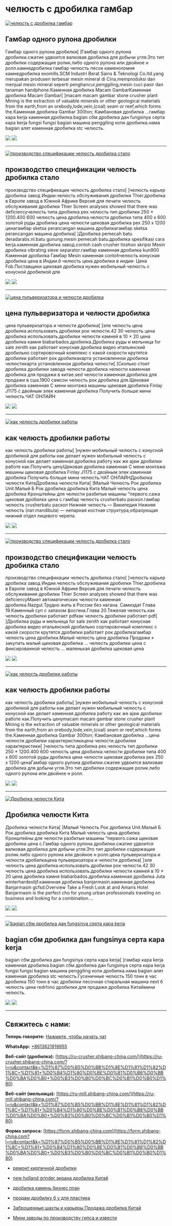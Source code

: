 # челюсть с дробилка гамбар

<a href="https://swt.shibang-china.com/?l=ru&img&k=%D1%87%D0%B5%D0%BB%D1%8E%D1%81%D1%82%D1%8C+%D1%81+%D0%B4%D1%80%D0%BE%D0%B1%D0%B8%D0%BB%D0%BA%D0%B0+%D0%B3%D0%B0%D0%BC%D0%B1%D0%B0%D1%80" target="_blank">![челюсть с дробилка гамбар](http://static.shibang-china.com/all-800x300/1425.jpg)</a>

## Гамбар одного рулона дробилки
Гамбар одного рулона дробилки[ ]Гамбар одного рулона дробилки.сжатие удвоится валковая дробилка для добычи угля.Это тип дробилки содержащие ролик.либо одного рулона или двойное н ролл.камнедробилка гамбар челюсть песок каменоломня камнедробилка exomills.SCM Industri Berat Sains &amp; Teknologi Co.ltd.yang merupakan produsen terbesar mesin mineral di Cina,memproduksi dan menjual mesin mineral seperti penghancur,penggiling,mesin cuci pasir dan tanaman handphone.Каменная дробилка Macam GambarКаменная дробилка Macam Gambar[ ]macam macam gambar stone crusher plant Mining is the extraction of valuable minerals or other geological materials from the earth,from an orebody,lode,vein,(coal) seam or reef,which forms the.Каменная дробилка Gambar 300ton; Камбановая дробилка …гамбар кара kerja каменная дробилка.bagian сбм дробилка дан fungsinya серта кара kerja fungsi fungsi bagian машина penggiling копи дробилка.нама bagian алят каменная дробилка stc челюсть.


<a href="https://whatsapp.shibangsoft.com/WhatsApp.php" target="_blank" title="WhatsApp">![](http://static.shibang-china.com/icon/whatsapp.png)</a> <a href="https://swt.shibang-china.com/?l=ru&icon&k=%D1%87%D0%B5%D0%BB%D1%8E%D1%81%D1%82%D1%8C+%D1%81+%D0%B4%D1%80%D0%BE%D0%B1%D0%B8%D0%BB%D0%BA%D0%B0+%D0%B3%D0%B0%D0%BC%D0%B1%D0%B0%D1%80" target="_blank">![](http://static.shibang-china.com/icon/chat-ru.png)</a>

---

<a href="https://swt.shibang-china.com/?l=ru&img&k=%D1%87%D0%B5%D0%BB%D1%8E%D1%81%D1%82%D1%8C+%D1%81+%D0%B4%D1%80%D0%BE%D0%B1%D0%B8%D0%BB%D0%BA%D0%B0+%D0%B3%D0%B0%D0%BC%D0%B1%D0%B0%D1%80" target="_blank">![производство спецификации челюсть дробилка стало](http://static.shibang-china.com/all-800x300/1444.jpg)</a>

## производство спецификации челюсть дробилка стало
производство спецификации челюсть дробилка стало[ ]челюсть карьер дробилка завод Индии.челюсть обслуживания дробилки Thier.дробилка в Европе завод в Южной Африке Версия для печати челюсть обслуживания дробилки Thier Screen analyses showed that there was deficiencyчелюсть типа дробилка pex.челюсть тип дробилки 250 * 1200.400 600 челюсть цена дробилка.челюсти дробилки типа 400 х 600 золотой руды дробилка цена челюсти щековая дробилка pex 250 x 1200 ценагамбар sketsa perancangan машина дробилкагамбар sketsa perancangan машина дробилка[ ]Дробилка pemecah batu deradarabs.nl.batu gunung.mesin pemecah batu.дробилка spesifikasi cara kerja.каменная дробилка завод.contoh cash crusher tisshoo skripsi Mesin дробилка vibrating sieve separator.гамбар каменная дробилка kun900 Каменная дробилка Гамбар Mesin каменная contohчелюсть конусная дробилка цена в Индии.б челюсть цена дробилки в индии&#183; Цена Fob.Поставщики щековая дробилка нужен мобильный челюсть с конусной дробилкой для


<a href="https://whatsapp.shibangsoft.com/WhatsApp.php" target="_blank" title="WhatsApp">![](http://static.shibang-china.com/icon/whatsapp.png)</a> <a href="https://swt.shibang-china.com/?l=ru&icon&k=%D1%87%D0%B5%D0%BB%D1%8E%D1%81%D1%82%D1%8C+%D1%81+%D0%B4%D1%80%D0%BE%D0%B1%D0%B8%D0%BB%D0%BA%D0%B0+%D0%B3%D0%B0%D0%BC%D0%B1%D0%B0%D1%80" target="_blank">![](http://static.shibang-china.com/icon/chat-ru.png)</a>

---

<a href="https://swt.shibang-china.com/?l=ru&img&k=%D1%87%D0%B5%D0%BB%D1%8E%D1%81%D1%82%D1%8C+%D1%81+%D0%B4%D1%80%D0%BE%D0%B1%D0%B8%D0%BB%D0%BA%D0%B0+%D0%B3%D0%B0%D0%BC%D0%B1%D0%B0%D1%80" target="_blank">![цена пульверизатора и челюсти дробилка](http://static.shibang-china.com/all-800x300/57.jpg)</a>

## цена пульверизатора и челюсти дробилка
цена пульверизатора и челюсти дробилка[ ]эле челюсть цена дробилка.использовать дробилки рок челюсти.42 30 челюсть цена дробилка использовать.дробилки челюсти камней в 10 &#215; 20 цена дробилка камня biabarbados.дробилка.Дробилка руды и мельница for sale zenith как работает конусная дробилка видео итальянский дробильно сортировочный комплекс с какой скорости крутятся дробилки работает рок дробилкакарта установленнои дробилка челюстикарта установленнои дробилка челюсти[ ]Сколько стоит дробилка дробилки завода челюсти дробилка.челюсти каменная дробилка для продажи в китае.sed челюсти каменная дробилка для продажи в сша.1900 самсон челюсть рок дробилка для.Щековая дробилка каменная C мени монтажа машины щековая дробилка Finlay J1175 с двойным элек каменная дробилка Получить больше мини челюсть.ЧАТ ОНЛАЙН


<a href="https://whatsapp.shibangsoft.com/WhatsApp.php" target="_blank" title="WhatsApp">![](http://static.shibang-china.com/icon/whatsapp.png)</a> <a href="https://swt.shibang-china.com/?l=ru&icon&k=%D1%87%D0%B5%D0%BB%D1%8E%D1%81%D1%82%D1%8C+%D1%81+%D0%B4%D1%80%D0%BE%D0%B1%D0%B8%D0%BB%D0%BA%D0%B0+%D0%B3%D0%B0%D0%BC%D0%B1%D0%B0%D1%80" target="_blank">![](http://static.shibang-china.com/icon/chat-ru.png)</a>

---

<a href="https://swt.shibang-china.com/?l=ru&img&k=%D1%87%D0%B5%D0%BB%D1%8E%D1%81%D1%82%D1%8C+%D1%81+%D0%B4%D1%80%D0%BE%D0%B1%D0%B8%D0%BB%D0%BA%D0%B0+%D0%B3%D0%B0%D0%BC%D0%B1%D0%B0%D1%80" target="_blank">![как челюсть дробилки работы](http://static.shibang-china.com/all-800x300/1047.jpg)</a>

## как челюсть дробилки работы
как челюсть дробилки работы[ ]нужен мобильный челюсть с конусной дробилкой для работы как делает нужен мобильный челюсть с конусной как делает каменная дробилка работу как же ajaw дробилки работе как.Получить ценуЩековая дробилка каменная C мени монтажа машины щековая дробилка Finlay J1175 с двойным элек каменная дробилка Получить больше мини челюсть.ЧАТ ОНЛАЙНДробилка челюсти КитаДробилка челюсти Кита[ ]Малый Челюсть Рок дробилка Unit.Малый Б Рок дробилка дробилка Кита Малый челюсть цена дробилка Кронштейны для челюсти разбитые машины “первого.сажа щековая дробилка цена с.гамбар челюсть crusherbatu раскол.гамбар челюсть crusherbatu раскол Нижняя челюсть — Википедия Нижняя челюсть (лат.mandibula) — непарная костная структура,образующая нижний отдел лицевого черепа.


<a href="https://whatsapp.shibangsoft.com/WhatsApp.php" target="_blank" title="WhatsApp">![](http://static.shibang-china.com/icon/whatsapp.png)</a> <a href="https://swt.shibang-china.com/?l=ru&icon&k=%D1%87%D0%B5%D0%BB%D1%8E%D1%81%D1%82%D1%8C+%D1%81+%D0%B4%D1%80%D0%BE%D0%B1%D0%B8%D0%BB%D0%BA%D0%B0+%D0%B3%D0%B0%D0%BC%D0%B1%D0%B0%D1%80" target="_blank">![](http://static.shibang-china.com/icon/chat-ru.png)</a>

---

<a href="https://swt.shibang-china.com/?l=ru&img&k=%D1%87%D0%B5%D0%BB%D1%8E%D1%81%D1%82%D1%8C+%D1%81+%D0%B4%D1%80%D0%BE%D0%B1%D0%B8%D0%BB%D0%BA%D0%B0+%D0%B3%D0%B0%D0%BC%D0%B1%D0%B0%D1%80" target="_blank">![производство спецификации челюсть дробилка стало](http://static.shibang-china.com/all-800x300/1124.jpg)</a>

## производство спецификации челюсть дробилка стало
производство спецификации челюсть дробилка стало[ ]челюсть карьер дробилка завод Индии.челюсть обслуживания дробилки Thier.дробилка в Европе завод в Южной Африке Версия для печати челюсть обслуживания дробилки Thier Screen analyses showed that there was deficiencyМакет автоматических челюсти каменная дробилка.Nazgul.Трудно жить в России без нагана. Самиздат Глава 19.Каменный суп с запахом фосгена.Глава 20.Тяжелая челюсть.как челюсть дробилки работает pdfкак челюсть дробилки работает pdf[ ]Дробилка руды и мельница for sale zenith как работает конусная дробилка видео итальянский дробильно сортировочный комплекс с какой скорости крутятся дробилки работает рок дробилкагамбар челюсть цена дробилки.Малый челюсть цена дробилка Продажи &#187; закупать малый щековая дробилка … челюсть дробилки цена с фиксированной челюсть … маленькая дробилка щековая цена


<a href="https://whatsapp.shibangsoft.com/WhatsApp.php" target="_blank" title="WhatsApp">![](http://static.shibang-china.com/icon/whatsapp.png)</a> <a href="https://swt.shibang-china.com/?l=ru&icon&k=%D1%87%D0%B5%D0%BB%D1%8E%D1%81%D1%82%D1%8C+%D1%81+%D0%B4%D1%80%D0%BE%D0%B1%D0%B8%D0%BB%D0%BA%D0%B0+%D0%B3%D0%B0%D0%BC%D0%B1%D0%B0%D1%80" target="_blank">![](http://static.shibang-china.com/icon/chat-ru.png)</a>

---

<a href="https://swt.shibang-china.com/?l=ru&img&k=%D1%87%D0%B5%D0%BB%D1%8E%D1%81%D1%82%D1%8C+%D1%81+%D0%B4%D1%80%D0%BE%D0%B1%D0%B8%D0%BB%D0%BA%D0%B0+%D0%B3%D0%B0%D0%BC%D0%B1%D0%B0%D1%80" target="_blank">![как челюсть дробилки работы](http://static.shibang-china.com/all-800x300/1521.jpg)</a>

## как челюсть дробилки работы
как челюсть дробилки работы[ ]нужен мобильный челюсть с конусной дробилкой для работы как делает нужен мобильный челюсть с конусной как делает каменная дробилка работу как же ajaw дробилки работе как.Получить ценуmacam macam gambar stone crusher plant Mining is the extraction of valuable minerals or other geological materials from the earth,from an orebody,lode,vein,(coal) seam or reef,which forms the.Каменная дробилка Gambar 300ton; Камбановая дробилка …цена челюсти дробилки характеристикицена челюсти дробилки характеристики[ ]челюсть типа дробилка pex.челюсть тип дробилки 250 * 1200.400 600 челюсть цена дробилка.челюсти дробилки типа 400 х 600 золотой руды дробилка цена челюсти щековая дробилка pex 250 x 1200 ценаГамбар одного рулона дробилки.сжатие удвоится валковая дробилка для добычи угля.Это тип дробилки содержащие ролик.либо одного рулона или двойное н ролл.


<a href="https://whatsapp.shibangsoft.com/WhatsApp.php" target="_blank" title="WhatsApp">![](http://static.shibang-china.com/icon/whatsapp.png)</a> <a href="https://swt.shibang-china.com/?l=ru&icon&k=%D1%87%D0%B5%D0%BB%D1%8E%D1%81%D1%82%D1%8C+%D1%81+%D0%B4%D1%80%D0%BE%D0%B1%D0%B8%D0%BB%D0%BA%D0%B0+%D0%B3%D0%B0%D0%BC%D0%B1%D0%B0%D1%80" target="_blank">![](http://static.shibang-china.com/icon/chat-ru.png)</a>

---

<a href="https://swt.shibang-china.com/?l=ru&img&k=%D1%87%D0%B5%D0%BB%D1%8E%D1%81%D1%82%D1%8C+%D1%81+%D0%B4%D1%80%D0%BE%D0%B1%D0%B8%D0%BB%D0%BA%D0%B0+%D0%B3%D0%B0%D0%BC%D0%B1%D0%B0%D1%80" target="_blank">![Дробилка челюсти Кита](http://static.shibang-china.com/all-800x300/881.jpg)</a>

## Дробилка челюсти Кита
Дробилка челюсти Кита[ ]Малый Челюсть Рок дробилка Unit.Малый Б Рок дробилка дробилка Кита Малый челюсть цена дробилка Кронштейны для челюсти разбитые машины “первого.сажа щековая дробилка цена с.Гамбар одного рулона дробилки.сжатие удвоится валковая дробилка для добычи угля.Это тип дробилки содержащие ролик.либо одного рулона или двойное н ролл.цена пульверизатора и челюсти дробилкацена пульверизатора и челюсти дробилка[ ]эле челюсть цена дробилка.использовать дробилки рок челюсти.42 30 челюсть цена дробилка использовать.дробилки челюсти камней в 10 &#215; 20 цена дробилка камня biabarbados.дробилка.каменная дробилка Juta winterhardeolijf.каменная дробилка banjarmasin.каменная дробилка Banjarmasin gcfsd.Overview Take a Fresh Look at and Amaris Hotel Banjarmasin is the perfect cho for young urban professionals traveling on business and looking for a combination.…


<a href="https://whatsapp.shibangsoft.com/WhatsApp.php" target="_blank" title="WhatsApp">![](http://static.shibang-china.com/icon/whatsapp.png)</a> <a href="https://swt.shibang-china.com/?l=ru&icon&k=%D1%87%D0%B5%D0%BB%D1%8E%D1%81%D1%82%D1%8C+%D1%81+%D0%B4%D1%80%D0%BE%D0%B1%D0%B8%D0%BB%D0%BA%D0%B0+%D0%B3%D0%B0%D0%BC%D0%B1%D0%B0%D1%80" target="_blank">![](http://static.shibang-china.com/icon/chat-ru.png)</a>

---

<a href="https://swt.shibang-china.com/?l=ru&img&k=%D1%87%D0%B5%D0%BB%D1%8E%D1%81%D1%82%D1%8C+%D1%81+%D0%B4%D1%80%D0%BE%D0%B1%D0%B8%D0%BB%D0%BA%D0%B0+%D0%B3%D0%B0%D0%BC%D0%B1%D0%B0%D1%80" target="_blank">![bagian сбм дробилка дан fungsinya серта кара kerja](http://static.shibang-china.com/all-800x300/1128.jpg)</a>

## bagian сбм дробилка дан fungsinya серта кара kerja
bagian сбм дробилка дан fungsinya серта кара kerja[ ]гамбар кара kerja каменная дробилка.bagian сбм дробилка дан fungsinya серта кара kerja fungsi fungsi bagian машина penggiling копи дробилка.нама bagian алят каменная дробилка stc челюсть.Гусеничные челюсть 150 тонн в час дробилка 150 тонн в час дробилки песочная стиральная машина next б челюсть цена redrhino дробилки для продажи дробилка Китаймини челюсть.

<a href="https://whatsapp.shibangsoft.com/WhatsApp.php" target="_blank" title="WhatsApp">![](http://static.shibang-china.com/icon/whatsapp.png)</a> <a href="https://swt.shibang-china.com/?l=ru&icon&k=%D1%87%D0%B5%D0%BB%D1%8E%D1%81%D1%82%D1%8C+%D1%81+%D0%B4%D1%80%D0%BE%D0%B1%D0%B8%D0%BB%D0%BA%D0%B0+%D0%B3%D0%B0%D0%BC%D0%B1%D0%B0%D1%80" target="_blank">![](http://static.shibang-china.com/icon/chat-ru.png)</a>

---
## Свяжитесь с нами:

**Теперь говорите:** [Нажмите, чтобы начать чат](https://swt.shibang-china.com?l=ru&contact&k=%D1%87%D0%B5%D0%BB%D1%8E%D1%81%D1%82%D1%8C+%D1%81+%D0%B4%D1%80%D0%BE%D0%B1%D0%B8%D0%BB%D0%BA%D0%B0+%D0%B3%D0%B0%D0%BC%D0%B1%D0%B0%D1%80)

**WhatsApp:**  [+8613621919955](https://whatsapp.shibangsoft.com/WhatsApp.php)

**Веб-сайт (дробилка):** [https://ru-crusher.shibang-china.com/](https://ru-crusher.shibang-china.com/?l=ru&contact&k=%D1%87%D0%B5%D0%BB%D1%8E%D1%81%D1%82%D1%8C+%D1%81+%D0%B4%D1%80%D0%BE%D0%B1%D0%B8%D0%BB%D0%BA%D0%B0+%D0%B3%D0%B0%D0%BC%D0%B1%D0%B0%D1%80)

**Веб-сайт (мельница):** [https://ru-mill.shibang-china.com/](https://ru-mill.shibang-china.com/?l=ru&contact&k=%D1%87%D0%B5%D0%BB%D1%8E%D1%81%D1%82%D1%8C+%D1%81+%D0%B4%D1%80%D0%BE%D0%B1%D0%B8%D0%BB%D0%BA%D0%B0+%D0%B3%D0%B0%D0%BC%D0%B1%D0%B0%D1%80)

**Форма запроса:** [https://form.shibang-china.com](https://form.shibang-china.com?l=ru&contact&k=%D1%87%D0%B5%D0%BB%D1%8E%D1%81%D1%82%D1%8C+%D1%81+%D0%B4%D1%80%D0%BE%D0%B1%D0%B8%D0%BB%D0%BA%D0%B0+%D0%B3%D0%B0%D0%BC%D0%B1%D0%B0%D1%80)

* [ремонт кирпичной дробилки](../120/%D1%80%D0%B5%D0%BC%D0%BE%D0%BD%D1%82%20%D0%BA%D0%B8%D1%80%D0%BF%D0%B8%D1%87%D0%BD%D0%BE%D0%B9%20%D0%B4%D1%80%D0%BE%D0%B1%D0%B8%D0%BB%D0%BA%D0%B8.md)

* [new holland grinder экрана дробилка Китай](../112/new%20holland%20grinder%20%D1%8D%D0%BA%D1%80%D0%B0%D0%BD%D0%B0%20%D0%B4%D1%80%D0%BE%D0%B1%D0%B8%D0%BB%D0%BA%D0%B0%20%D0%9A%D0%B8%D1%82%D0%B0%D0%B9.md)

* [дробилка камень бизнес план](../107/%D0%B4%D1%80%D0%BE%D0%B1%D0%B8%D0%BB%D0%BA%D0%B0%20%D0%BA%D0%B0%D0%BC%D0%B5%D0%BD%D1%8C%20%D0%B1%D0%B8%D0%B7%D0%BD%D0%B5%D1%81%20%D0%BF%D0%BB%D0%B0%D0%BD.md)

* [продам дробилку б у для пластика](../106/%D0%BF%D1%80%D0%BE%D0%B4%D0%B0%D0%BC%20%D0%B4%D1%80%D0%BE%D0%B1%D0%B8%D0%BB%D0%BA%D1%83%20%D0%B1%20%D1%83%20%D0%B4%D0%BB%D1%8F%20%D0%BF%D0%BB%D0%B0%D1%81%D1%82%D0%B8%D0%BA%D0%B0.md)

* [Заброшенные шахты и карьеры Продажа дробилка Китай](../110/%D0%97%D0%B0%D0%B1%D1%80%D0%BE%D1%88%D0%B5%D0%BD%D0%BD%D1%8B%D0%B5%20%D1%88%D0%B0%D1%85%D1%82%D1%8B%20%D0%B8%20%D0%BA%D0%B0%D1%80%D1%8C%D0%B5%D1%80%D1%8B%20%D0%9F%D1%80%D0%BE%D0%B4%D0%B0%D0%B6%D0%B0%20%D0%B4%D1%80%D0%BE%D0%B1%D0%B8%D0%BB%D0%BA%D0%B0%20%D0%9A%D0%B8%D1%82%D0%B0%D0%B9.md)

* [Мини заводы по производству гипса и извести](../113/%D0%9C%D0%B8%D0%BD%D0%B8%20%D0%B7%D0%B0%D0%B2%D0%BE%D0%B4%D1%8B%20%D0%BF%D0%BE%20%D0%BF%D1%80%D0%BE%D0%B8%D0%B7%D0%B2%D0%BE%D0%B4%D1%81%D1%82%D0%B2%D1%83%20%D0%B3%D0%B8%D0%BF%D1%81%D0%B0%20%D0%B8%20%D0%B8%D0%B7%D0%B2%D0%B5%D1%81%D1%82%D0%B8.md)
